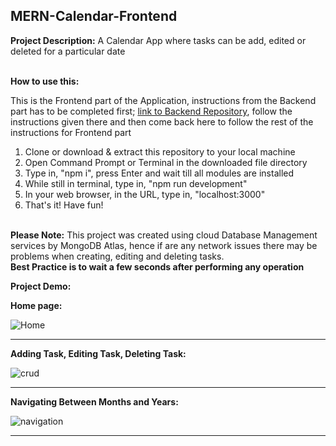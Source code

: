 ## MERN-Calendar-Frontend

**Project Description:**
A Calendar App where tasks can be add, edited or deleted for a particular date
<br/><br/>

**How to use this:**

This is the Frontend part of the Application, instructions from the Backend part has to be completed first; [link to Backend Repository](https://github.com/hotmailbelike/mern-calendar-backend), follow the instructions given there and then come back here to follow the rest of the instructions for Frontend part

1. Clone or download & extract this repository to your local machine
2. Open Command Prompt or Terminal in the downloaded file directory
3. Type in, "npm i", press Enter and wait till all modules are installed
4. While still in terminal, type in, "npm run development"
5. In your web browser, in the URL, type in, "localhost:3000"
6. That's it! Have fun!
   <br/><br/>

**Please Note:**
This project was created using cloud Database Management services by MongoDB Atlas, hence if are any network issues there may be problems when creating, editing and deleting tasks.<br/>
**Best Practice is to wait a few seconds after performing any operation**

**Project Demo:**

**Home page:**

![Home](https://user-images.githubusercontent.com/25118296/77779692-1d1ec480-707d-11ea-84f1-30208c2764d3.png)

---

**Adding Task, Editing Task, Deleting Task:**

![crud](https://user-images.githubusercontent.com/25118296/77780355-0fb60a00-707e-11ea-8313-77abae5620c0.gif)

---

**Navigating Between Months and Years:**

![navigation](https://user-images.githubusercontent.com/25118296/77780520-53107880-707e-11ea-9e5e-607ed1a0316e.gif)

---


